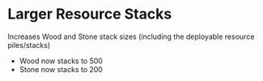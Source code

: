 # Larger Resource Stacks

Increases Wood and Stone stack sizes (including the deployable resource piles/stacks)

- Wood now stacks to 500
- Stone now stacks to 200
